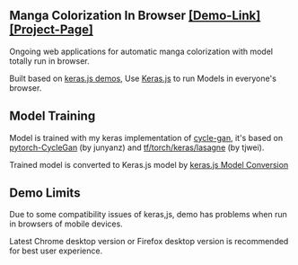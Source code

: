 
## Manga Colorization In Browser [[Demo-Link]](http://47.98.46.70) [[Project-Page]](https://zhuanlan.zhihu.com/p/34672860)

Ongoing web applications for automatic manga colorization with model totally run in browser. 

Built based on [keras.js demos](https://transcranial.github.io/keras-js), Use [Keras.js](https://github.com/transcranial/keras-js) to run Models in everyone's browser.

## Model Training

Model is trained with my keras implementation of [cycle-gan](https://github.com/MingwangLin/cyclegan-keras/blob/master/CycleGAN-keras.ipynb), it's based on [pytorch-CycleGan](https://github.com/junyanz/pytorch-CycleGAN-and-pix2pix) (by junyanz) and [tf/torch/keras/lasagne](https://github.com/tjwei/GANotebooks) (by tjwei).

Trained model is converted to Keras.js model by [keras.js Model Conversion](https://transcranial.github.io/keras-js-docs/conversion/)

## Demo Limits

Due to some compatibility issues of keras,js, demo has problems when run in browsers of mobile devices. 

Latest Chrome desktop version or Firefox desktop version is recommended for best user experience.

